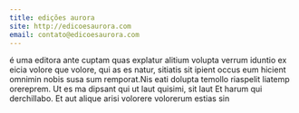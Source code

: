 ```yaml
---
title: edições aurora
site: http://edicoesaurora.com
email: contato@edicoesaurora.com
---
```

é uma editora ante cuptam quas explatur alitium volupta verrum iduntio ex eicia volore que volore, qui as es natur, sitiatis sit ipient occus eum hicient omnimin nobis susa sum remporat.Nis eati dolupta temollo riaspelit liatemp orereprem. Ut es ma dipsant qui ut laut quisimi, sit laut Et harum qui derchillabo. Et aut alique arisi volorere volorerum estias sin
